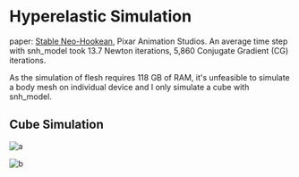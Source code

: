 # Hyperelastic Simulation

paper: [Stable Neo-Hookean](https://graphics.pixar.com/library/StableElasticity/paper.pdf), Pixar Animation Studios. An average time step with snh_model took 13.7 Newton iterations, 5,860 Conjugate Gradient (CG) iterations.

As the simulation of flesh requires 118 GB of RAM, it's unfeasible to simulate a body mesh on individual device and I only simulate a cube with snh_model.

## Cube Simulation
![a](https://user-images.githubusercontent.com/28896013/146775855-ef694c72-719b-470b-8466-0a4b5bcde019.JPG)

![b](https://user-images.githubusercontent.com/28896013/146775449-2d6d2fa7-ce69-4746-8d79-d23dd3468f87.JPG)
